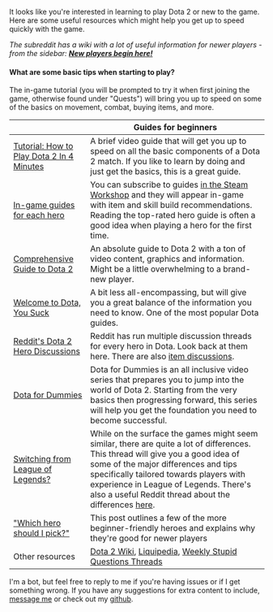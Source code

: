 It looks like you're interested in learning to play Dota 2 or new to the game. Here are some useful resources which might help you get up to speed quickly with the game.

*The subreddit has a wiki with a lot of useful information for newer players - from the sidebar: [**New players begin here!**](http://www.reddit.com/r/learndota2/wiki/index)*

#### What are some basic tips when starting to play?

The in-game tutorial (you will be prompted to try it when first joining the game, otherwise found under "Quests") will bring you up to speed on some of the basics on movement, combat, buying items, and more.

&nbsp; | Guides for beginners
-----|------------
[Tutorial: How to Play Dota 2 In 4 Minutes](http://www.youtube.com/watch?v=akUNmFAzS98) | A brief video guide that will get you up to speed on all the basic components of a Dota 2 match. If you like to learn by doing and just get the basics, this is a great guide.
[In-game guides for each hero](http://www.dota2.com/workshop/builds/overview) | You can subscribe to guides [in the Steam Workshop](http://steamcommunity.com/app/570/guides) and they will appear in-game with item and skill build recommendations. Reading the top-rated hero guide is often a good idea when playing a hero for the first time.
[Comprehensive Guide to Dota 2](http://steamcommunity.com/sharedfiles/filedetails/?id=123364976) | An absolute guide to Dota 2 with a ton of video content, graphics and information. Might be a little overwhelming to a brand-new player.
[Welcome to Dota, You Suck](https://purgegamers.true.io/g/dota-2-guide/) | A bit less all-encompassing, but will give you a great balance of the information you need to know. One of the most popular Dota guides.
[Reddit's Dota 2 Hero Discussions](http://www.reddit.com/r/DotA2/search?q=title%3A%22Hero+Discussion+of+the+Day%22+is_self%3A1&restrict_sr=on&sort=new&t=all) | Reddit has run multiple discussion threads for every hero in Dota. Look back at them here. There are also [item discussions](http://www.reddit.com/r/DotA2/search?q=title%3A%22Item+Discussion+of+the+Day%22+is_self%3A1&restrict_sr=on&sort=new&t=all).
[Dota for Dummies](http://www.youtube.com/playlist?list=PLWPOZNFdKVXsVqsMxlOa03GyXuiCTzhkR) | Dota for Dummies is an all inclusive video series that prepares you to jump into the world of Dota 2. Starting from the very basics then progressing forward, this series will help you get the foundation you need to become successful.
[Switching from League of Legends?](http://www.teamliquid.net/forum/dota-2-strategy/423453-dota-2-for-lol-players) | While on the surface the games might seem similar, there are quite a lot of differences. This thread will give you a good idea of some of the major differences and tips specifically tailored towards players with experience in League of Legends. There's also a useful Reddit thread about the differences [here](http://www.reddit.com/r/DotA2/comments/otygb/switching_from_league_of_legends_what_should_i/).
["Which hero should I pick?"](http://www.reddit.com/r/DotA2/comments/10qbxo/i_finally_beat_the_bots_on_easy_i_suck_at_dota2/c6fraac) | This post outlines a few of the more beginner-friendly heroes and explains why they're good for newer players
Other resources | [Dota 2 Wiki](http://dota2.gamepedia.com), [Liquipedia](http://wiki.teamliquid.net/dota2), [Weekly Stupid Questions Threads](http://www.reddit.com/r/DotA2/search?q=title%3A%22Weekly+Stupid+Questions%22&restrict_sr=on&sort=new&t=all)

I'm a bot, but feel free to reply to me if you're having issues or if I get something wrong. If you have any suggestions for extra content to include, [message me](http://www.reddit.com/message/compose/?to=intolerable-bot) or check out my [github](https://github.com/intolerable/intolerable-bot).
